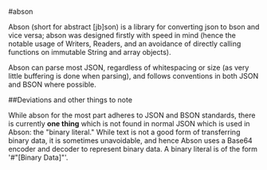 #abson

Abson (short for abstract [jb]son) is a library for converting json to bson and vice versa; abson was
designed firstly with speed in mind (hence the notable usage of Writers, Readers, and an avoidance of
directly calling functions on immutable String and array objects).

Abson can parse most JSON, regardless of whitespacing or size (as very little buffering is done when parsing), and follows
conventions in both JSON and BSON where possible.

##Deviations and other things to note

While abson for the most part adheres to JSON and BSON standards, there is currently **one thing** which is not found
in normal JSON which is used in Abson: the "binary literal." While text is not a good form of transferring binary data,
it is sometimes unavoidable, and hence Abson uses a Base64 encoder and decoder to represent binary data. A binary literal
is of the form '#"[Binary Data]"'.
